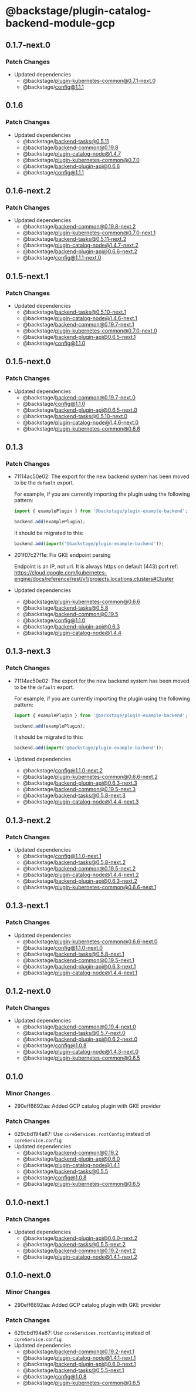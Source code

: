 # @backstage/plugin-catalog-backend-module-gcp

## 0.1.7-next.0

### Patch Changes

- Updated dependencies
  - @backstage/plugin-kubernetes-common@0.7.1-next.0
  - @backstage/config@1.1.1

## 0.1.6

### Patch Changes

- Updated dependencies
  - @backstage/backend-tasks@0.5.11
  - @backstage/backend-common@0.19.8
  - @backstage/plugin-catalog-node@1.4.7
  - @backstage/plugin-kubernetes-common@0.7.0
  - @backstage/backend-plugin-api@0.6.6
  - @backstage/config@1.1.1

## 0.1.6-next.2

### Patch Changes

- Updated dependencies
  - @backstage/backend-common@0.19.8-next.2
  - @backstage/plugin-kubernetes-common@0.7.0-next.1
  - @backstage/backend-tasks@0.5.11-next.2
  - @backstage/plugin-catalog-node@1.4.7-next.2
  - @backstage/backend-plugin-api@0.6.6-next.2
  - @backstage/config@1.1.1-next.0

## 0.1.5-next.1

### Patch Changes

- Updated dependencies
  - @backstage/backend-tasks@0.5.10-next.1
  - @backstage/plugin-catalog-node@1.4.6-next.1
  - @backstage/backend-common@0.19.7-next.1
  - @backstage/plugin-kubernetes-common@0.7.0-next.0
  - @backstage/backend-plugin-api@0.6.5-next.1
  - @backstage/config@1.1.0

## 0.1.5-next.0

### Patch Changes

- Updated dependencies
  - @backstage/backend-common@0.19.7-next.0
  - @backstage/config@1.1.0
  - @backstage/backend-plugin-api@0.6.5-next.0
  - @backstage/backend-tasks@0.5.10-next.0
  - @backstage/plugin-catalog-node@1.4.6-next.0
  - @backstage/plugin-kubernetes-common@0.6.6

## 0.1.3

### Patch Changes

- 71114ac50e02: The export for the new backend system has been moved to be the `default` export.

  For example, if you are currently importing the plugin using the following pattern:

  ```ts
  import { examplePlugin } from '@backstage/plugin-example-backend';

  backend.add(examplePlugin);
  ```

  It should be migrated to this:

  ```ts
  backend.add(import('@backstage/plugin-example-backend'));
  ```

- 201f07c27f1e: Fix GKE endpoint parsing

  Endpoint is an IP, not url. It is always https on default (443) port
  ref: https://cloud.google.com/kubernetes-engine/docs/reference/rest/v1/projects.locations.clusters#Cluster

- Updated dependencies
  - @backstage/plugin-kubernetes-common@0.6.6
  - @backstage/backend-tasks@0.5.8
  - @backstage/backend-common@0.19.5
  - @backstage/config@1.1.0
  - @backstage/backend-plugin-api@0.6.3
  - @backstage/plugin-catalog-node@1.4.4

## 0.1.3-next.3

### Patch Changes

- 71114ac50e02: The export for the new backend system has been moved to be the `default` export.

  For example, if you are currently importing the plugin using the following pattern:

  ```ts
  import { examplePlugin } from '@backstage/plugin-example-backend';

  backend.add(examplePlugin);
  ```

  It should be migrated to this:

  ```ts
  backend.add(import('@backstage/plugin-example-backend'));
  ```

- Updated dependencies
  - @backstage/config@1.1.0-next.2
  - @backstage/plugin-kubernetes-common@0.6.6-next.2
  - @backstage/backend-plugin-api@0.6.3-next.3
  - @backstage/backend-common@0.19.5-next.3
  - @backstage/backend-tasks@0.5.8-next.3
  - @backstage/plugin-catalog-node@1.4.4-next.3

## 0.1.3-next.2

### Patch Changes

- Updated dependencies
  - @backstage/config@1.1.0-next.1
  - @backstage/backend-tasks@0.5.8-next.2
  - @backstage/backend-common@0.19.5-next.2
  - @backstage/plugin-catalog-node@1.4.4-next.2
  - @backstage/backend-plugin-api@0.6.3-next.2
  - @backstage/plugin-kubernetes-common@0.6.6-next.1

## 0.1.3-next.1

### Patch Changes

- Updated dependencies
  - @backstage/plugin-kubernetes-common@0.6.6-next.0
  - @backstage/config@1.1.0-next.0
  - @backstage/backend-tasks@0.5.8-next.1
  - @backstage/backend-common@0.19.5-next.1
  - @backstage/backend-plugin-api@0.6.3-next.1
  - @backstage/plugin-catalog-node@1.4.4-next.1

## 0.1.2-next.0

### Patch Changes

- Updated dependencies
  - @backstage/backend-common@0.19.4-next.0
  - @backstage/backend-tasks@0.5.7-next.0
  - @backstage/backend-plugin-api@0.6.2-next.0
  - @backstage/config@1.0.8
  - @backstage/plugin-catalog-node@1.4.3-next.0
  - @backstage/plugin-kubernetes-common@0.6.5

## 0.1.0

### Minor Changes

- 290eff6692aa: Added GCP catalog plugin with GKE provider

### Patch Changes

- 629cbd194a87: Use `coreServices.rootConfig` instead of `coreService.config`
- Updated dependencies
  - @backstage/backend-common@0.19.2
  - @backstage/backend-plugin-api@0.6.0
  - @backstage/plugin-catalog-node@1.4.1
  - @backstage/backend-tasks@0.5.5
  - @backstage/config@1.0.8
  - @backstage/plugin-kubernetes-common@0.6.5

## 0.1.0-next.1

### Patch Changes

- Updated dependencies
  - @backstage/backend-plugin-api@0.6.0-next.2
  - @backstage/backend-tasks@0.5.5-next.2
  - @backstage/backend-common@0.19.2-next.2
  - @backstage/plugin-catalog-node@1.4.1-next.2

## 0.1.0-next.0

### Minor Changes

- 290eff6692aa: Added GCP catalog plugin with GKE provider

### Patch Changes

- 629cbd194a87: Use `coreServices.rootConfig` instead of `coreService.config`
- Updated dependencies
  - @backstage/backend-common@0.19.2-next.1
  - @backstage/plugin-catalog-node@1.4.1-next.1
  - @backstage/backend-plugin-api@0.6.0-next.1
  - @backstage/backend-tasks@0.5.5-next.1
  - @backstage/config@1.0.8
  - @backstage/plugin-kubernetes-common@0.6.5
